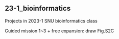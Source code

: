 ## 23-1_bioinformatics
Projects in 2023-1 SNU bioinformatics class

Guided mission 1~3
+
free expansion: draw Fig.S2C

